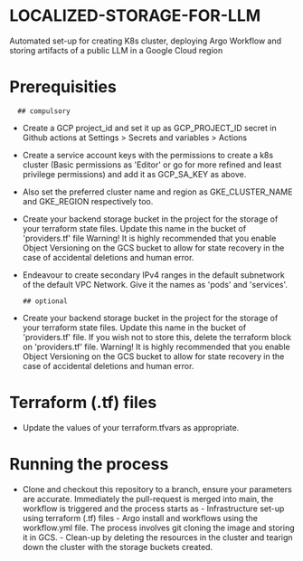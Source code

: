 # LOCALIZED-STORAGE-FOR-LLM
Automated set-up for creating K8s cluster, deploying Argo Workflow and storing artifacts of a public LLM in a Google Cloud region

# Prerequisities
      ## compulsory
- Create a GCP project_id and set it up as GCP_PROJECT_ID secret in Github actions at Settings > Secrets and variables > Actions 
- Create a service account keys with the permissions to create a k8s cluster (Basic permissions as 'Editor' or go for more refined and least privilege permissions) and add it as GCP_SA_KEY as above.
- Also set the preferred cluster name and region as GKE_CLUSTER_NAME and GKE_REGION respectively too. 
- Create your backend storage bucket in the project for the storage of your terraform state files. Update this name in the bucket of 'providers.tf' file
      Warning! It is highly recommended that you enable Object Versioning on the GCS bucket to allow for state recovery in the case of accidental deletions and human error.
- Endeavour to create secondary IPv4 ranges in the default subnetwork of the default VPC Network. Give it the names as 'pods' and 'services'. 

      ## optional 
- Create your backend storage bucket in the project for the storage of your terraform state files. Update this name in the bucket of 'providers.tf' file. If you wish not to store this, delete the terraform block on 'providers.tf' file.
      Warning! It is highly recommended that you enable Object Versioning on the GCS bucket to allow for state recovery in the case of accidental deletions and human error.

# Terraform (.tf) files
- Update the values of your terraform.tfvars as appropriate.

# Running the process
- Clone and checkout this repository to a branch, ensure your parameters are accurate. Immediately the pull-request is merged into main, the workflow is triggered and the process starts as 
      - Infrastructure set-up using terraform (.tf) files
      - Argo install and workflows using the workflow.yml file. The process involves git cloning the image and storing it in GCS.
      - Clean-up by deleting the resources in the cluster and tearign down the cluster with the storage buckets created.

